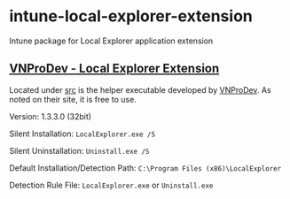 # intune-local-explorer-extension
Intune package for Local Explorer application extension

## [VNProDev - Local Explorer Extension](https://www.vnprodev.com/browser-extensions/local-explorer-install.php)

Located under [src](src) is the helper executable developed by [VNProDev](https://www.vnprodev.com/browser-extensions/local-explorer-install.php).
As noted on their site, it is free to use.

Version: 1.3.3.0 (32bit)

Silent Installation: ```LocalExplorer.exe /S```

Silent Uninstallation: ```Uninstall.exe /S```

Default Installation/Detection Path: ```C:\Program Files (x86)\LocalExplorer```

Detection Rule File: ```LocalExplorer.exe``` or ```Uninstall.exe```